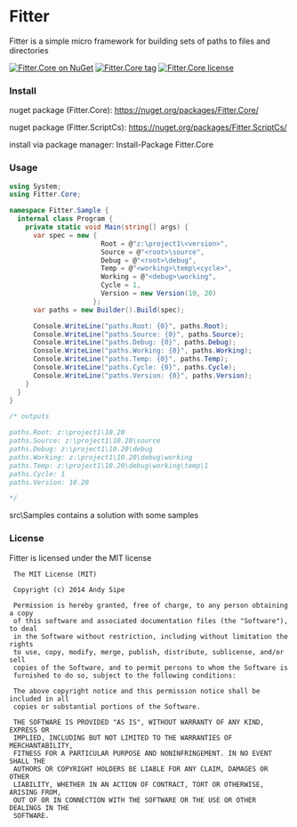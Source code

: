 # Fitter

Fitter is a simple micro framework for building sets of paths to files and directories

[![Fitter.Core on NuGet](http://img.shields.io/nuget/v/Fitter.Core.svg?style=flat)](https://www.nuget.org/packages/Fitter.Core)
[![Fitter.Core tag](http://img.shields.io/github/tag/asipe/fitter.svg?style=flat)](https://github.com/asipe/Fitter/tags)
[![Fitter.Core license](http://img.shields.io/badge/license-mit-blue.svg?style=flat)](https://raw.githubusercontent.com/asipe/Fitter/master/LICENSE)

### Install

nuget package (Fitter.Core): https://nuget.org/packages/Fitter.Core/

nuget package (Fitter.ScriptCs): https://nuget.org/packages/Fitter.ScriptCs/

install via package manager: Install-Package Fitter.Core

### Usage


```csharp
using System;
using Fitter.Core;

namespace Fitter.Sample {
  internal class Program {
    private static void Main(string[] args) {
      var spec = new {
                       Root = @"z:\project1\<version>",
                       Source = @"<root>\source",
                       Debug = @"<root>\debug",
                       Temp = @"<working>\temp\<cycle>",
                       Working = @"<debug>\working",
                       Cycle = 1,
                       Version = new Version(10, 20)
                     };
      var paths = new Builder().Build(spec);

      Console.WriteLine("paths.Root: {0}", paths.Root);
      Console.WriteLine("paths.Source: {0}", paths.Source);
      Console.WriteLine("paths.Debug: {0}", paths.Debug);
      Console.WriteLine("paths.Working: {0}", paths.Working);
      Console.WriteLine("paths.Temp: {0}", paths.Temp);
      Console.WriteLine("paths.Cycle: {0}", paths.Cycle);
      Console.WriteLine("paths.Version: {0}", paths.Version);
    }
  }
}

/* outputs 

paths.Root: z:\project1\10.20
paths.Source: z:\project1\10.20\source
paths.Debug: z:\project1\10.20\debug
paths.Working: z:\project1\10.20\debug\working
paths.Temp: z:\project1\10.20\debug\working\temp\1
paths.Cycle: 1
paths.Version: 10.20

*/
```

src\Samples contains a solution with some samples

### License

Fitter is licensed under the MIT license

     The MIT License (MIT)

     Copyright (c) 2014 Andy Sipe

     Permission is hereby granted, free of charge, to any person obtaining a copy
     of this software and associated documentation files (the "Software"), to deal
     in the Software without restriction, including without limitation the rights
     to use, copy, modify, merge, publish, distribute, sublicense, and/or sell
     copies of the Software, and to permit persons to whom the Software is
     furnished to do so, subject to the following conditions:

     The above copyright notice and this permission notice shall be included in all
     copies or substantial portions of the Software.

     THE SOFTWARE IS PROVIDED "AS IS", WITHOUT WARRANTY OF ANY KIND, EXPRESS OR
     IMPLIED, INCLUDING BUT NOT LIMITED TO THE WARRANTIES OF MERCHANTABILITY,
     FITNESS FOR A PARTICULAR PURPOSE AND NONINFRINGEMENT. IN NO EVENT SHALL THE
     AUTHORS OR COPYRIGHT HOLDERS BE LIABLE FOR ANY CLAIM, DAMAGES OR OTHER
     LIABILITY, WHETHER IN AN ACTION OF CONTRACT, TORT OR OTHERWISE, ARISING FROM,
     OUT OF OR IN CONNECTION WITH THE SOFTWARE OR THE USE OR OTHER DEALINGS IN THE
     SOFTWARE.
